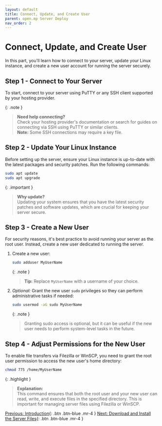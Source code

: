 ```yaml
---
layout: default
title: Connect, Update, and Create User
parent: open.mp Server Deploy
nav_order: 2
---
```


# Connect, Update, and Create User

In this part, you'll learn how to connect to your server, update your Linux instance, and create a new user account for running the server securely.

## Step 1 - Connect to Your Server

To start, connect to your server using PuTTY or any SSH client supported by your hosting provider.

{: .note }
> **Need help connecting?**  
> Check your hosting provider's documentation or search for guides on connecting via SSH using PuTTY or similar clients.  
> **Note:** Some SSH connections may require a key file.

## Step 2 - Update Your Linux Instance

Before setting up the server, ensure your Linux instance is up-to-date with the latest packages and security patches. Run the following commands:

```bash
sudo apt update
sudo apt upgrade
```

{: .important }
> **Why update?**  
> Updating your system ensures that you have the latest security patches and software updates, which are crucial for keeping your server secure.

## Step 3 - Create a New User

For security reasons, it's best practice to avoid running your server as the root user. Instead, create a new user dedicated to running the server.

1. Create a new user:
    ```bash
    sudo adduser MyUserName
    ```
    {: .note }
    > **Tip:** Replace `MyUserName` with a username of your choice. 

2. *Optional:* Grant the new user `sudo` privileges so they can perform administrative tasks if needed:
    ```bash
    sudo usermod -aG sudo MyUserName
    ```
    {: .note }
    > Granting sudo access is optional, but it can be useful if the new user needs to perform system-level tasks in the future.

## Step 4 - Adjust Permissions for the New User

To enable file transfers via Filezilla or WinSCP, you need to grant the root user permission to access the new user's home directory:

```bash
chmod 775 /home/MyUserName
```

{: .highlight } 
> **Explanation:**  
> This command ensures that both the root user and your new user can read, write, and execute files in the specified directory. This is important for managing server files using Filezilla or WinSCP.


[Previous: Introduction](/openmp-server-deploy/introduction.md){: .btn .btn-blue .mr-4 }
[Next: Download and Install the Server Files](/openmp-server-deploy/part-b){: .btn .btn-blue .mr-4 }

